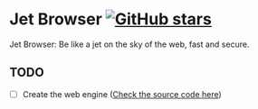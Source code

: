 # Jet Browser [![GitHub stars](https://img.shields.io/github/stars/MaiFOSS/jet-browser?style=social)](https://github.com/MaiFOSS/jet-browser)
Jet Browser: Be like a jet on the sky of the web, fast and secure.

## TODO

- [ ] Create the web engine ([Check the source code here](src/jet-engine))
